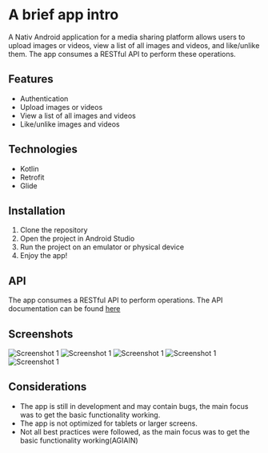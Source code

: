 # A brief app intro

A Nativ Android application for a media sharing platform allows users to upload images or videos, view a list of
all images and videos, and like/unlike them. The app consumes a RESTful API to perform these operations.

## Features

-   Authentication
-   Upload images or videos
-   View a list of all images and videos
-   Like/unlike images and videos

## Technologies

-   Kotlin
-   Retrofit
-   Glide

## Installation

1. Clone the repository
2. Open the project in Android Studio
3. Run the project on an emulator or physical device
4. Enjoy the app!

## API

The app consumes a RESTful API to perform operations. The API documentation can be found [here](https://github.com/aabaza97/MSWE-Assignment)

## Screenshots

![Screenshot 1](./readme/login.png)
![Screenshot 1](./readme/home.png)
![Screenshot 1](./readme/profile.png)
![Screenshot 1](./readme/permissions.png)
![Screenshot 1](./readme/types.png)

## Considerations

-   The app is still in development and may contain bugs, the main focus was to get the basic functionality working.
-   The app is not optimized for tablets or larger screens.
-   Not all best practices were followed, as the main focus was to get the basic functionality working(AGIAIN)
